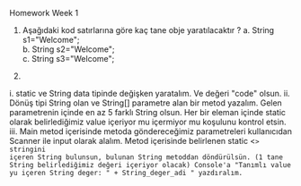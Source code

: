 Homework Week 1

1) Aşağıdaki kod satırlarına göre kaç tane obje yaratılacaktır ?
  a. String s1="Welcome";  
  b. String s2="Welcome";  
  c. String s3="Welcome";

2)
  i.   static ve String data tipinde değişken yaratalım. Ve değeri "code" olsun.
  ii.  Dönüş tipi String olan ve String[] parametre alan bir metod yazalım. Gelen parametrenin içinde en az 5 farklı String olsun. 
       Her bir eleman içinde static olarak belirlediğimiz value içeriyor mu içermiyor mu koşulunu kontrol etsin. 
  iii. Main metod içerisinde metoda göndereceğimiz parametreleri kullanıcıdan Scanner ile input olarak alalım. Metod içerisinde belirlenen 
       static <<code>> stringini içeren String bulunsun, bulunan String metoddan döndürülsün. (1 tane String belirlediğimiz değeri içeriyor olacak) 
       Console'a "Tanımlı value yu içeren String deger: " + String_deger_adi " yazdıralım.

